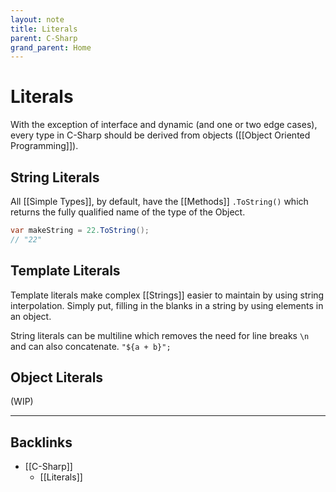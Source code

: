 ```yaml
---
layout: note
title: Literals
parent: C-Sharp
grand_parent: Home
---
```


# Literals

With the exception of interface and dynamic (and one or two edge cases), every type in C-Sharp should be derived from objects ([[Object Oriented Programming]]).

## String Literals

All [[Simple Types]], by default, have the [[Methods]] `.ToString()` which returns the fully qualified name of the type of the Object.

```cs
var makeString = 22.ToString();
// "22"
```

## Template Literals

Template literals make complex [[Strings]] easier to maintain by using string interpolation. Simply put, filling in the blanks in a string by using elements in an object.

String literals can be multiline which removes the need for line breaks `\n` and can also concatenate. `"${a + b}";`

## Object Literals

(WIP)

---

## Backlinks
* [[C-Sharp]]
	* [[Literals]]

